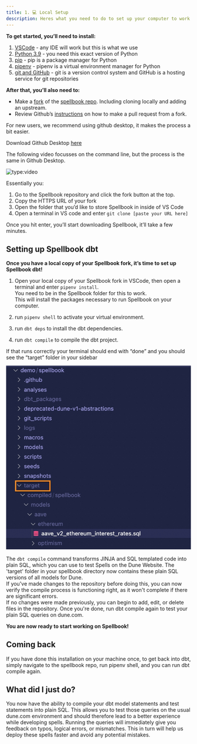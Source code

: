 ```yaml
---
title: 1. 💻 Local Setup
description: Heres what you need to do to set up your computer to work on Spellbook.
---
```


**To get started, you’ll need to install:**

1. [VSCode](https://code.visualstudio.com/) - any IDE will work but this is what we use
2. [Python 3.9](https://realpython.com/installing-python/) - you need this exact version of Python
3. [pip](https://pip.pypa.io/en/stable/installation/) - pip is a package manager for Python
4. [pipenv](https://pypi.org/project/pipenv/) - pipenv is a virtual environment manager for Python
5. [git and GitHub](https://docs.github.com/en/get-started/quickstart/set-up-git) - git is a version control system and GitHub is a hosting service for git repositories

**After that, you’ll also need to:**

* Make a [fork](https://docs.github.com/en/get-started/quickstart/fork-a-repo) of the [spellbook repo](https://github.com/duneanalytics/spellbook). Including cloning locally and adding an upstream. 
* Review Github’s [instructions](https://docs.github.com/en/pull-requests/collaborating-with-pull-requests/proposing-changes-to-your-work-with-pull-requests/creating-a-pull-request-from-a-fork) on how to make a pull request from a fork. 

For new users, we recommend using github desktop, it makes the process a bit easier.

Download Github Desktop [here](https://desktop.github.com/)

The following video focusses on the command line, but the process is the same in Github Desktop.

![type:video](https://drive.google.com/file/d/1wGGhgwUsersdvqq4YpDWRMRSgqd8l8Qd/preview)

Essentially you:

1. Go to the Spellbook repository and click the fork button at the top.
2. Copy the HTTPS URL of your fork
3. Open the folder that you’d like to store Spellbook in inside of VS Code
4. Open a terminal in VS code and enter `git clone [paste your URL here]`

Once you hit enter, you’ll start downloading Spellbook, it’ll take a few minutes.

## Setting up Spellbook dbt

**Once you have a local copy of your Spellbook fork, it’s time to set up Spellbook dbt!**

1. Open your local copy of your Spellbook fork in VSCode, then open a terminal and enter `pipenv install`.   
You need to be in the Spellbook folder for this to work.  
This will install the packages necessary to run Spellbook on your computer.
2. run `pipenv shell` to activate your virtual environment.

3. run `dbt deps` to install the dbt dependencies.

4. run `dbt compile` to compile the dbt project. 

If that runs correctly your terminal should end with “done” and you should see the “target” folder in your sidebar

![target folder success](images/target-folder-success.jpg)

The `dbt compile` command transforms JINJA and SQL templated code into plain SQL, which you can use to test Spells on the Dune Website. The 'target' folder in your spellbook directory now contains these plain SQL versions of all models for Dune.   
If you've made changes to the repository before doing this, you can now verify the compile process is functioning right, as it won't complete if there are significant errors.  
If no changes were made previously, you can begin to add, edit, or delete files in the repository. Once you're done, run dbt compile again to test your plain SQL queries on dune.com.

**You are now ready to start working on Spellbook!**

## Coming back
If you have done this installation on your machine once, to get back into dbt, simply navigate to the spellbook repo, run pipenv shell, and you can run dbt compile again.

## What did I just do?

You now have the ability to compile your dbt model statements and test statements into plain SQL. This allows you to test those queries on the usual dune.com environment and should therefore lead to a better experience while developing spells. Running the queries will immediately give you feedback on typos, logical errors, or mismatches. This in turn will help us deploy these spells faster and avoid any potential mistakes.



